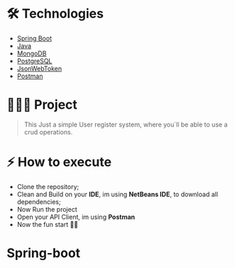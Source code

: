 # 🛠 **Technologies**
* [Spring Boot](https://spring.io/projects/spring-boot)
* [Java](https://adoptium.net/?variant=openjdk11)
* [MongoDB](https://www.mongodb.com/)
* [PostgreSQL](https://www.postgresql.org/)
* [JsonWebToken](https://jwt.io/)
* [Postman](https://www.postman.com/)

# 🧑🏽‍💻 Project
  > This Just a simple User register system, where you´ll be able to use a crud operations. 
  
# ⚡️ **How to execute**
* Clone the repository;
* Clean and Build on your **IDE**, im using **NetBeans IDE**, to download all dependencies;
* Now Run the project
* Open your API Client, im using **Postman**
* Now the fun start  🤹‍♂️ 

# Spring-boot
